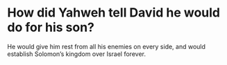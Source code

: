 # How did Yahweh tell David he would do for his son?

He would give him rest from all his enemies on every side, and would establish Solomon’s kingdom over Israel forever.
